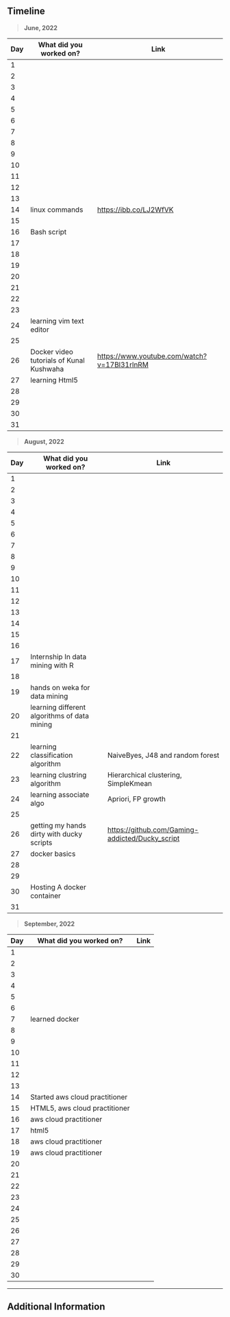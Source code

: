 ## Timeline

> **June, 2022**

|Day|What did you worked on?|Link|
|-------|------|--------|
|1|||
|2|||
|3|||
|4|||
|5|||
|6|||
|7|||
|8|||
|9|||
|10|||
|11|||
|12|||
|13|||
|14| linux commands | https://ibb.co/LJ2WfVK |
|15|||
|16| Bash script ||
|17|||
|18|||
|19|||
|20|||
|21|||
|22|||
|23|||
|24| learning vim text editor | |
|25|||
|26| Docker video tutorials of Kunal Kushwaha | https://www.youtube.com/watch?v=17Bl31rlnRM |
|27|learning Html5||
|28|||
|29|||
|30|||
|31|||

> **August, 2022**

|Day|What did you worked on?|Link|
|-------|------|--------|
|1|||
|2|||
|3|||
|4|||
|5|||
|6|||
|7|||
|8|||
|9|||
|10|||
|11|||
|12|||
|13|||
|14|||
|15|||
|16|||
|17| Internship In data mining with R||
|18|||
|19| hands on weka for data mining||
|20| learning different algorithms of data mining||
|21|||
|22| learning classification algorithm|NaiveByes, J48 and random forest|
|23| learning clustring algorithm|Hierarchical clustering, SimpleKmean|
|24| learning associate algo|Apriori, FP growth|
|25|||
|26| getting my hands dirty with ducky scripts |https://github.com/Gaming-addicted/Ducky_script|
|27| docker basics ||
|28|||
|29|||
|30|Hosting A docker container||
|31|||

> **September, 2022**

|Day|What did you worked on?|Link|
|-------|------|--------|
|1|||
|2|||
|3|||
|4|||
|5|||
|6|||
|7| learned docker||
|8|||
|9|||
|10|||
|11|||
|12| ||
|13|||
|14| Started aws cloud practitioner||
|15| HTML5, aws cloud practitioner||
|16| aws cloud practitioner||
|17| html5||
|18| aws cloud practitioner ||
|19| aws cloud practitioner ||
|20|||
|21|||
|22|||
|23|||
|24|||
|25|||
|26|||
|27|||
|28|||
|29|||
|30|||



---

## Additional Information
